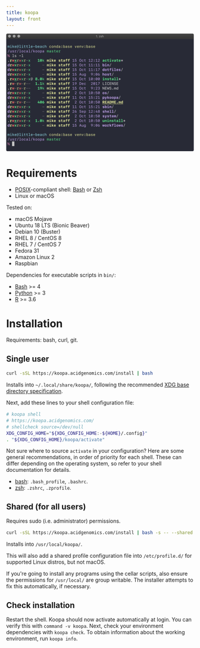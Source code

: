 ```yaml
---
title: koopa
layout: front
---
```


![Screenshot](images/screenshot.png)

# Requirements

- [POSIX][]-compliant shell: [Bash][] or [Zsh][]
- Linux or macOS

Tested on:

- macOS Mojave
- Ubuntu 18 LTS (Bionic Beaver)
- Debian 10 (Buster)
- RHEL 8 / CentOS 8
- RHEL 7 / CentOS 7
- Fedora 31
- Amazon Linux 2
- Raspbian

Dependencies for executable scripts in `bin/`:

- [Bash][] >= 4
- [Python][] >= 3
- [R][] >= 3.6

# Installation

Requirements: bash, curl, git.

## Single user

```sh
curl -sSL https://koopa.acidgenomics.com/install | bash
```

Installs into `~/.local/share/koopa/`, following the recommended [XDG base directory specification](https://specifications.freedesktop.org/basedir-spec/basedir-spec-latest.html).

Next, add these lines to your shell configuration file:

```sh
# koopa shell
# https://koopa.acidgenomics.com/
# shellcheck source=/dev/null
XDG_CONFIG_HOME="${XDG_CONFIG_HOME:-${HOME}/.config}"
. "${XDG_CONFIG_HOME}/koopa/activate"
```

Not sure where to source `activate` in your configuration? Here are some general recommendations, in order of priority for each shell. These can differ depending on the operating system, so refer to your shell documentation for details.

- [bash][]: `.bash_profile`, `.bashrc`.
- [zsh][]: `.zshrc`, `.zprofile`.

## Shared (for all users)

Requires sudo (i.e. administrator) permissions.

```sh
curl -sSL https://koopa.acidgenomics.com/install | bash -s -- --shared
```

Installs into `/usr/local/koopa/`.

This will also add a shared profile configuration file into `/etc/profile.d/` for supported Linux distros, but not macOS.

If you're going to install any programs using the cellar scripts, also ensure the permissions for `/usr/local/` are group writable. The installer attempts to fix this automatically, if necessary.

## Check installation

Restart the shell. Koopa should now activate automatically at login. You can verify this with `command -v koopa`. Next, check your environment dependencies with `koopa check`. To obtain information about the working environment, run `koopa info`.

[aspera connect]: https://downloads.asperasoft.com/connect2/
[bash]: https://www.gnu.org/software/bash/  "Bourne Again SHell"
[bcbio]: https://bcbio-nextgen.readthedocs.io/
[conda]: https://conda.io/
[dash]: https://wiki.archlinux.org/index.php/Dash  "Debian Almquist SHell"
[dotfiles]: https://github.com/mjsteinbaugh/dotfiles/
[fish]: https://fishshell.com/  "Friendly Interactive SHell"
[git]: https://git-scm.com/
[koopa]: https://koopa.acidgenomics.com/
[ksh]: http://www.kornshell.com/  "KornSHell"
[pgp]: https://www.openpgp.org/
[posix]: https://en.wikipedia.org/wiki/POSIX  "Portable Operating System Interface"
[python]: https://www.python.org/
[python]: https://www.python.org/
[r]: https://www.r-project.org/
[r]: https://www.r-project.org/
[ssh]: https://en.wikipedia.org/wiki/Secure_Shell
[tcsh]: https://en.wikipedia.org/wiki/Tcsh  "TENEX C Shell"
[zsh]: https://www.zsh.org/  "Z SHell"
